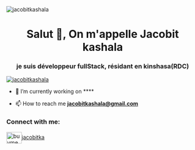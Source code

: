 <p align="left"> <img src="https://komarev.com/ghpvc/?username=jacobitkashala&label=Profile%20views&color=0e75b6&style=flat" alt="jacobitkashala" /> </p>

<h1 align="center">Salut 👋, On m'appelle Jacobit kashala</h1>
<h3 align="center">je suis développeur fullStack, résidant en kinshasa(RDC)</h3>

<p align="left"> <a href="https://github.com/ryo-ma/github-profile-trophy"><img src="https://github-profile-trophy.vercel.app/?username=jacobitkashala" alt="jacobitkashala" /></a> </p>

- 🔭 I’m currently working on ****

- 📫 How to reach me **jacobitkashala@gmail.com**

<h3 align="left">Connect with me:</h3>
<p align="left">
<a href="https://discord.gg/buymeacoffee username" target="blank"><img align="center" src="https://raw.githubusercontent.com/rahuldkjain/github-profile-readme-generator/master/src/images/icons/Social/discord.svg" alt="buymeacoffee username" height="30" width="40" />jacobitka</a>
</p>
